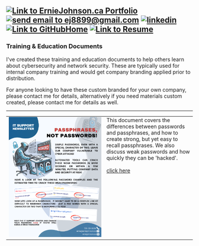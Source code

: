 <a href="https://erniejohnson.ca"><img alt="Link to ErnieJohnson.ca Portfolio" src="https://img.shields.io/badge/PORTFOLIO-8A2BE2?style=for-the-badge&logo=google%20home&logoColor=white"></a>
<a href="mailto:ej8899@gmail.com" target="_blank"><img src="https://img.shields.io/badge/Gmail-D14836?style=for-the-badge&logo=gmail&logoColor=white" alt="send email to ej8899@gmail.com" /></a>&nbsp;<a href="https://www.linkedin.com/in/ernie-johnson/" target="_blank"><img src="https://img.shields.io/badge/LinkedIn-0077B5?style=for-the-badge&logo=linkedin&logoColor=white" alt="linkedin" /></a>&nbsp;<a href="https://github.com/ej8899"><img alt="Link to GitHubHome" src="https://img.shields.io/badge/GitHub%20Home-008080?style=for-the-badge&logo=GitHub&logoColor=white"></a>&nbsp;<a href="https://docs.google.com/document/d/1XCs8Z_gpaNc00l_rLoan0M1W8Td2Sg_DGThWnMTqOpc/edit?usp=sharing"><img alt="Link to Resume" src="https://img.shields.io/badge/RESUME-8A2BE2?style=for-the-badge&logo=Google%20Docs&logoColor=white"></a>
---
### Training & Education Documents

I've created these training and education documents to help others learn about cybersecurity and network security.  These are typically used for internal company training and would get company branding applied prior to distribution.

For anyone looking to have these custom branded for your own company, please contact me for details, alternatively if you need materials custom created, please contact me for details as well.

---

<table>
<tr>
<td width="250">
<img src="./NOBRAND cybersecurity - PASSWORD V PASSPHRASES.png" alt="NOBRAND cybersecurity - PASSWORD V PASSPHRASES" width="250">
</td>
<td valign="top">
This document covers the differences between passwords and passphrases, and how to create strong, but yet easy to recall passphrases.  We also discuss weak passwords and how quickly they can be 'hacked'.
<br><br>
<a href="./NOBRAND cybersecurity - PASSWORD V PASSPHRASES.png" target=_new>click here</a>
</td>
</tr>
</table>